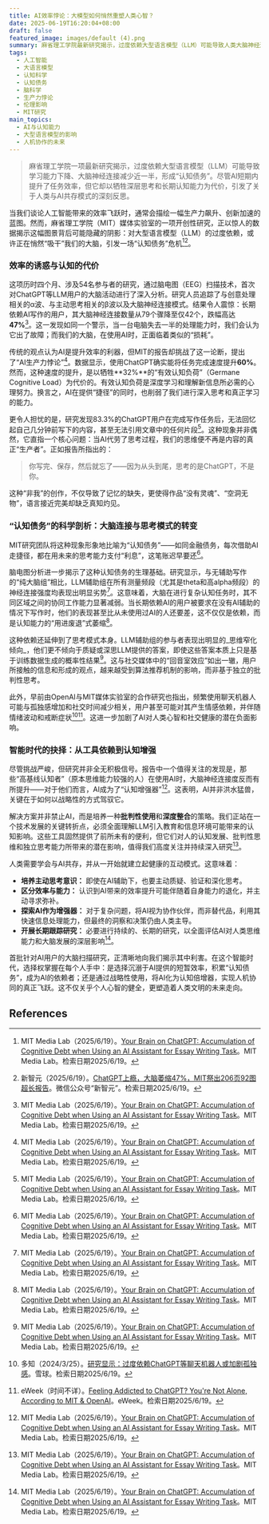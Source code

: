 ```yaml
---
title: AI效率悖论：大模型如何悄然重塑人类心智？
date: 2025-06-19T16:20:04+08:00
draft: false
featured_image: images/default (4).png
summary: 麻省理工学院最新研究揭示，过度依赖大型语言模型（LLM）可能导致人类大脑神经连接减少47%，认知能力下降，并形成“认知债务”。尽管AI短期内能大幅提升工作效率，但它却以削弱深层思考和长期学习能力为代价，引发了对AI工具使用模式、教育策略及未来人机协作模式的深刻反思。
tags: 
  - 人工智能
  - 大语言模型
  - 认知科学
  - 认知债务
  - 脑科学
  - 生产力悖论
  - 伦理影响
  - MIT研究
main_topics: 
  - AI与认知能力
  - 大型语言模型的影响
  - 人机协作的未来
---
```


> 麻省理工学院一项最新研究揭示，过度依赖大型语言模型（LLM）可能导致学习能力下降、大脑神经连接减少近一半，形成“认知债务”。尽管AI短期内提升了任务效率，但它却以牺牲深层思考和长期认知能力为代价，引发了关于人类与AI共存模式的深刻反思。

当我们谈论人工智能带来的效率飞跃时，通常会描绘一幅生产力飙升、创新加速的蓝图。然而，麻省理工学院（MIT）媒体实验室的一项开创性研究，正以惊人的数据揭示这幅图景背后可能隐藏的阴影：对大型语言模型（LLM）的过度依赖，或许正在悄然“吸干”我们的大脑，引发一场“认知债务”危机[^1][^5]。

### 效率的诱惑与认知的代价

这项历时四个月、涉及54名参与者的研究，通过脑电图（EEG）扫描技术，首次对ChatGPT等LLM用户的大脑活动进行了深入分析。研究人员追踪了与创意处理相关的α波、与主动思考相关的β波以及大脑神经连接模式。结果令人震惊：长期依赖AI写作的用户，其大脑神经连接数量从79个骤降至仅42个，跌幅高达**47%**[^1]。这一发现如同一个警示，当一台电脑失去一半的处理能力时，我们会认为它出了故障；而我们的大脑，在使用AI时，正面临着类似的“损耗”。

传统的观点认为AI是提升效率的利器，但MIT的报告却挑战了这一论断，提出了“AI生产力悖论”[^1]。数据显示，使用ChatGPT确实能将任务完成速度提升**60%**。然而，这种速度的提升，是以牺牲**32%**的“有效认知负荷”（Germane Cognitive Load）为代价的。有效认知负荷是深度学习和理解新信息所必需的心理努力。换言之，AI在提供“捷径”的同时，也削弱了我们进行深入思考和真正学习的能力。

更令人担忧的是，研究发现83.3%的ChatGPT用户在完成写作任务后，无法回忆起自己几分钟前写下的内容，甚至无法引用文章中的任何片段[^1]。这种现象并非偶然，它直指一个核心问题：当AI代劳了思考过程，我们的思维便不再是内容的真正“生产者”。正如报告所指出的：

> 你写完、保存，然后就忘了——因为从头到尾，思考的是ChatGPT，不是你。

这种“非我”的创作，不仅导致了记忆的缺失，更使得作品“没有灵魂”、“空洞无物”，语言接近完美却缺乏真知灼见。

### “认知债务”的科学剖析：大脑连接与思考模式的转变

MIT研究团队将这种现象形象地比喻为“认知债务”——如同金融债务，每次借助AI走捷径，都在用未来的思考能力支付“利息”，这笔账迟早要还[^1]。

脑电图分析进一步揭示了这种认知债务的生理基础。研究显示，与无辅助写作的“纯大脑组”相比，LLM辅助组在所有测量频段（尤其是theta和高alpha频段）的神经连接强度均表现出明显劣势[^1]。这意味着，大脑在进行复杂认知任务时，其不同区域之间的协同工作能力显著减弱。当长期依赖AI的用户被要求在没有AI辅助的情况下写作时，他们的表现甚至比从未使用过AI的人还要差，这不仅仅是依赖，而是认知能力的“用进废退”式萎缩[^1]。

这种依赖还延伸到了思考模式本身。LLM辅助组的参与者表现出明显的_思维窄化倾向_，他们更不倾向于质疑或深思LLM提供的答案，即使这些答案本质上只是基于训练数据生成的概率性结果[^1]。这与社交媒体中的“回音室效应”如出一辙，用户所接触的信息和形成的观点，越来越受到算法推荐机制的影响，而非基于独立的批判性思考。

此外，早前由OpenAI与MIT媒体实验室的合作研究也指出，频繁使用聊天机器人可能与孤独感增加和社交时间减少相关，用户甚至可能对其产生情感依赖，并伴随情绪波动和戒断症状[^2][^4]。这进一步加剧了AI对人类心智和社交健康的潜在负面影响。

### 智能时代的抉择：从工具依赖到认知增强

尽管挑战严峻，但研究并非全无积极信号。报告中一个值得关注的发现是，那些“高基线认知者”（原本思维能力较强的人）在使用AI时，大脑神经连接度反而有所提升——对于他们而言，AI成为了“认知增强器”[^1]。这表明，AI并非洪水猛兽，关键在于如何以战略性的方式驾驭它。

解决方案并非禁止AI，而是培养一种**批判性使用**和**深度整合**的策略。我们正站在一个技术发展的关键转折点，必须全面理解LLM引入教育和信息环境可能带来的认知影响。这些工具固然提供了前所未有的便利，但它们对人的认知发展、批判性思维和独立思考能力所带来的潜在影响，值得我们高度关注并持续深入研究[^1]。

人类需要学会与AI共存，并从一开始就建立起健康的互动模式。这意味着：
*   **培养主动思考意识：** 即使在AI辅助下，也要主动质疑、验证和深化思考。
*   **区分效率与能力：** 认识到AI带来的效率提升可能伴随着自身能力的退化，并主动寻求弥补。
*   **探索AI作为增强器：** 对于复杂问题，将AI视为协作伙伴，而非替代品，利用其快速信息处理能力，但最终的洞察和决策仍由人类主导。
*   **开展长期跟踪研究：** 必要进行持续的、长期的研究，以全面评估AI对人类思维能力和大脑发展的深层影响[^1]。

首批针对AI用户的大脑扫描研究，正清晰地向我们揭示其中利害。在这个智能时代，选择权掌握在每个人手中：是选择沉溺于AI提供的短暂效率，积累“认知债务”，成为AI的依赖者；还是通过战略性使用，将AI化为认知倍增器，实现人机协同的真正飞跃。这不仅关乎个人心智的健全，更塑造着人类文明的未来走向。

## References
[^1]: MIT Media Lab（2025/6/19）。[Your Brain on ChatGPT: Accumulation of Cognitive Debt when Using an AI Assistant for Essay Writing Task](https://arxiv.org/abs/2506.08872)。MIT Media Lab。检索日期2025/6/19。
[^2]: 多知（2024/3/25）。[研究显示：过度依赖ChatGPT等聊天机器人或加剧孤独感](https://xueqiu.com/7423950559/329000025)。雪球。检索日期2025/6/19。
[^3]: Techgriot（2025/3）。[Addiction to ChatGPT: MIT study warns of growing risk](https://techgriot.co/english/artificial-intelligence/2025/03/addiction-to-chatgpt-mit-study-warns-of-growing-risk/)。Techgriot。检索日期2025/6/19。
[^4]: eWeek（时间不详）。[Feeling Addicted to ChatGPT? You're Not Alone, According to MIT & OpenAI](https://www.eweek.com/news/chatgpt-addiction-openai-mit-study/)。eWeek。检索日期2025/6/19。
[^5]: 新智元（2025/6/19）。[ChatGPT上瘾，大脑萎缩47%，MIT祭出206页92图超长报告](https://mp.weixin.qq.com/s/tBO198TI-BhA3pg5FFNC1g)。微信公众号“新智元”。检索日期2025/6/19。

